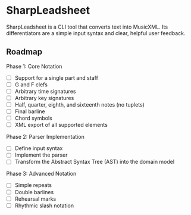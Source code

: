 # SharpLeadsheet

SharpLeadsheet is a CLI tool that converts text into MusicXML. Its differentiators are a simple input syntax and clear, helpful user feedback.

## Roadmap

 Phase 1: Core Notation

- [ ] Support for a single part and staff
- [ ] G and F clefs
- [ ] Arbitrary time signatures
- [ ] Arbitrary key signatures
- [ ] Half, quarter, eighth, and sixteenth notes (no tuplets)
- [ ] Final barline
- [ ] Chord symbols
- [ ] XML export of all supported elements

Phase 2: Parser Implementation

- [ ] Define input syntax
- [ ] Implement the parser
- [ ] Transform the Abstract Syntax Tree (AST) into the domain model

Phase 3: Advanced Notation

- [ ] Simple repeats
- [ ] Double barlines
- [ ] Rehearsal marks
- [ ] Rhythmic slash notation
